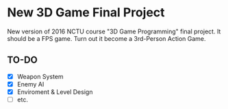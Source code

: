 # New 3D Game Final Project
New version of 2016 NCTU course "3D Game Programming" final project. It should be a FPS game.
Turn out it become a 3rd-Person Action Game.

## TO-DO

- [x] Weapon System
- [x] Enemy AI
- [x] Enviroment & Level Design
- [ ] etc.

